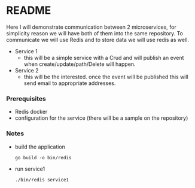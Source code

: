 # README #

Here I will demonstrate communication between 2 microservices, for simplicity reason we will have both of them into the same repository.
To communicate we will use Redis and to store data we will use redis as well.
* Service 1
  * this will be a simple service with a Crud and will publish an event when create/update/path/Delete will happen.
* Service 2
  * this will be the interested. once the event will be published this will send email to appropriate addresses.


### Prerequisites ###

* Redis docker 
* configuration for the service (there will be a sample on the repository)

### Notes ###
* build the application
  ``` code 
  go build -o bin/redis
   ```

* run service1
  ``` code 
  ./bin/redis service1 
  ```
